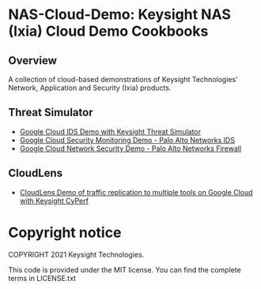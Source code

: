 # NAS-Cloud-Demo: Keysight NAS (Ixia) Cloud Demo Cookbooks
## Overview
A collection of cloud-based demonstrations of Keysight Technologies' Network, Application and Security (Ixia) products.

## Threat Simulator

* [Google Cloud IDS Demo with Keysight Threat Simulator](GCP_TS_Cloud_IDS.md)
* [Google Cloud Security Monitoring Demo - Palo Alto Networks IDS](GCP_TS_Demo.md)
* [Google Cloud Network Security Demo - Palo Alto Networks Firewall](GCP_TS_PAN_NGFW_Demo.md)

## CloudLens

* [CloudLens Demo of traffic replication to multiple tools on Google Cloud with Keysight CyPerf](GCP_CyPerf_CloudLens.md)

# Copyright notice

COPYRIGHT 2021 Keysight Technologies.

This code is provided under the MIT license.
You can find the complete terms in LICENSE.txt
